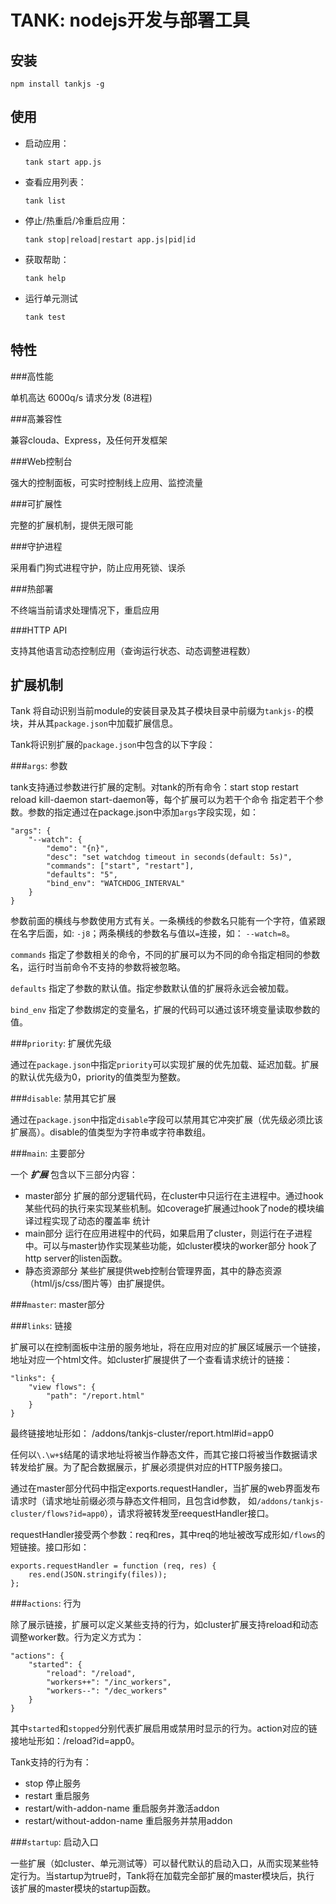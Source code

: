 TANK: nodejs开发与部署工具
===

安装
---

    npm install tankjs -g

使用
---

  * 启动应用：

        tank start app.js

  * 查看应用列表：
  
        tank list

  * 停止/热重启/冷重启应用：
  
        tank stop|reload|restart app.js|pid|id

  * 获取帮助：
  
        tank help
  
  * 运行单元测试
  
        tank test
  
特性
---

###高性能

单机高达 6000q/s 请求分发 (8进程)

###高兼容性

兼容clouda、Express，及任何开发框架

###Web控制台

强大的控制面板，可实时控制线上应用、监控流量


###可扩展性

完整的扩展机制，提供无限可能

###守护进程

采用看门狗式进程守护，防止应用死锁、误杀

###热部署

不终端当前请求处理情况下，重启应用

###HTTP API

支持其他语言动态控制应用（查询运行状态、动态调整进程数）

扩展机制
---

Tank 将自动识别当前module的安装目录及其子模块目录中前缀为`tankjs-`的模块，并从其`package.json`中加载扩展信息。

Tank将识别扩展的`package.json`中包含的以下字段：

###`args`: 参数

tank支持通过参数进行扩展的定制。对tank的所有命令：start stop restart reload kill-daemon start-daemon等，每个扩展可以为若干个命令
指定若干个参数。参数的指定通过在package.json中添加`args`字段实现，如：

    "args": {
        "--watch": {
            "demo": "{n}",
            "desc": "set watchdog timeout in seconds(default: 5s)",
            "commands": ["start", "restart"],
            "defaults": "5",
            "bind_env": "WATCHDOG_INTERVAL"
        }
    }

参数前面的横线与参数使用方式有关。一条横线的参数名只能有一个字符，值紧跟在名字后面，如: `-j8`；两条横线的参数名与值以`=`连接，如：
`--watch=8`。

`commands` 指定了参数相关的命令，不同的扩展可以为不同的命令指定相同的参数名，运行时当前命令不支持的参数将被忽略。

`defaults` 指定了参数的默认值。指定参数默认值的扩展将永远会被加载。

`bind_env` 指定了参数绑定的变量名，扩展的代码可以通过该环境变量读取参数的值。

###`priority`: 扩展优先级

通过在`package.json`中指定`priority`可以实现扩展的优先加载、延迟加载。扩展的默认优先级为0，priority的值类型为整数。

###`disable`: 禁用其它扩展

通过在`package.json`中指定`disable`字段可以禁用其它冲突扩展（优先级必须比该扩展高）。disable的值类型为字符串或字符串数组。

###`main`: 主要部分


一个 ***扩展*** 包含以下三部分内容：

  - master部分 扩展的部分逻辑代码，在cluster中只运行在主进程中。通过hook某些代码的执行来实现某些机制。如coverage扩展通过hook了node的模块编译过程实现了动态的覆盖率
   统计
  - main部分 运行在应用进程中的代码，如果启用了cluster，则运行在子进程中。可以与master协作实现某些功能，如cluster模块的worker部分
  hook了http server的listen函数。
  - 静态资源部分 某些扩展提供web控制台管理界面，其中的静态资源（html/js/css/图片等）由扩展提供。

###`master`: master部分

###`links`: 链接

扩展可以在控制面板中注册的服务地址，将在应用对应的扩展区域展示一个链接，地址对应一个html文件。如cluster扩展提供了一个查看请求统计的链接：
    
    "links": {
        "view flows": {
            "path": "/report.html"
        }
    }

最终链接地址形如： /addons/tankjs-cluster/report.html#id=app0

任何以`\.\w+$`结尾的请求地址将被当作静态文件，而其它接口将被当作数据请求转发给扩展。为了配合数据展示，扩展必须提供对应的HTTP服务接口。

通过在master部分代码中指定exports.requestHandler，当扩展的web界面发布请求时（请求地址前缀必须与静态文件相同，且包含id参数，
如`/addons/tankjs-cluster/flows?id=app0`），请求将被转发至reequestHandler接口。

requestHandler接受两个参数：req和res，其中req的地址被改写成形如`/flows`的短链接。接口形如：

    exports.requestHandler = function (req, res) {
        res.end(JSON.stringify(files));
    };


###`actions`: 行为

除了展示链接，扩展可以定义某些支持的行为，如cluster扩展支持reload和动态调整worker数。行为定义方式为：

    "actions": {
        "started": {
            "reload": "/reload",
            "workers++": "/inc_workers",
            "workers--": "/dec_workers"
        }
    }

其中`started`和`stopped`分别代表扩展启用或禁用时显示的行为。action对应的链接地址形如：/reload?id=app0。


Tank支持的行为有：

  - stop 停止服务
  - restart 重启服务
  - restart/with-addon-name 重启服务并激活addon
  - restart/without-addon-name 重启服务并禁用addon

###`startup`: 启动入口

一些扩展（如cluster、单元测试等）可以替代默认的启动入口，从而实现某些特定行为。当startup为true时，Tank将在加载完全部扩展的master模块后，执行
该扩展的master模块的startup函数。
